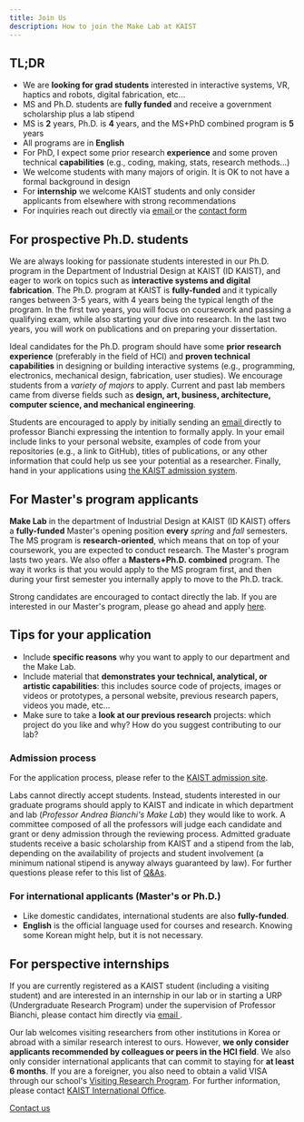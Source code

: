 ```yaml
---
title: Join Us
description: How to join the Make Lab at KAIST
---
```


## TL;DR

- We are **looking for grad students** interested in interactive systems, VR, haptics and robots, digital fabrication, etc...
- MS and Ph.D. students are **fully funded** and receive a government scholarship plus a lab stipend
- MS is **2** years, Ph.D. is **4** years, and the MS+PhD combined program is **5** years
- All programs are in **English**
- For PhD, I expect some prior research **experience** and some proven technical **capabilities** (e.g., coding, making, stats, research methods...)
- We welcome students with many majors of origin. It is OK to not have a formal background in design
- For **internship** we welcome KAIST students and only consider applicants from elsewhere with strong recommendations
- For inquiries reach out directly via <a href="#" onclick="(function(){window.open('mailto:andrea@kaist.ac.kr');})()">email <i class="fas fa-envelope"></i></a> or the [contact form](./contact.md)

## For prospective Ph.D. students

We are always looking for passionate students interested in our Ph.D. program in the Department of Industrial Design at KAIST (ID KAIST), and eager to work on topics such as **interactive systems and digital fabrication**. The Ph.D. program at KAIST is **fully-funded** and it typically ranges between 3-5 years, with 4 years being the typical length of the program. In the first two years, you will focus on coursework and passing a qualifying exam, while also starting your dive into research. In the last two years, you will work on publications and on preparing your dissertation.

Ideal candidates for the Ph.D. program should have some **prior research experience** (preferably in the field of HCI) and **proven technical capabilities** in designing or building interactive systems (e.g., programming, electronics, mechanical design, fabrication, user studies). We encourage students from a _variety of majors_ to apply. Current and past lab members came from diverse fields such as **design, art, business, architecture, computer science, and mechanical engineering**.

Students are encouraged to apply by initially sending an <a href="#" onclick="(function(){window.open('mailto:andrea@kaist.ac.kr');})()">email <i class="fas fa-envelope"></i></a> directly to professor Bianchi expressing the intention to formally apply. In your email include links to your personal website, examples of code from your repositories (e.g., a link to GitHub), titles of publications, or any other information that could help us see your potential as a researcher. Finally, hand in your applications using [the KAIST admission system](https://admission.kaist.ac.kr).

## For Master's program applicants

**Make Lab** in the department of Industrial Design at KAIST (ID KAIST) offers a **fully-funded** Master's opening position **every** _spring_ and _fall_ semesters. The MS program is **research-oriented**, which means that on top of your coursework, you are expected to conduct research. The Master's program lasts two years. We also offer a **Masters+Ph.D. combined** program. The way it works is that you would apply to the MS program first, and then during your first semester you internally apply to move to the Ph.D. track.

Strong candidates are encouraged to contact directly the lab. If you are interested in our Master's program, please go ahead and apply [here](https://admission.kaist.ac.kr).

## Tips for your application

- Include **specific reasons** why you want to apply to our department and the Make Lab.
- Include material that **demonstrates your technical, analytical, or artistic capabilities**: this includes source code of projects, images or videos or prototypes, a personal website, previous research papers, videos you made, etc...
- Make sure to take a **look at our previous research** projects: which project do you like and why? How do you suggest contributing to our lab?

### Admission process

For the application process, please refer to the [KAIST admission site](https://admission.kaist.ac.kr).

Labs cannot directly accept students. Instead, students interested in our graduate programs should apply to KAIST and indicate in which department and lab (_Professor Andrea Bianchi's Make Lab_) they would like to work. A committee composed of all the professors will judge each candidate and grant or deny admission through the reviewing process. Admitted graduate students receive a basic scholarship from KAIST and a stipend from the lab, depending on the availability of projects and student involvement (a minimum national stipend is anyway always guaranteed by law). For further questions please refer to this list of [Q&As](https://id.kaist.ac.kr/index.php?mid=FAQ).

### For international applicants (Master's or Ph.D.)

- Like domestic candidates, international students are also **fully-funded**.
- **English** is the official language used for courses and research. Knowing some Korean might help, but it is not necessary.

## For perspective internships

If you are currently registered as a KAIST student (including a visiting student) and are interested in an internship in our lab or in starting a URP (Undergraduate Research Program) under the supervision of Professor Bianchi, please contact him directly via <a href="#" onclick="(function(){window.open('mailto:andrea@kaist.ac.kr');})()">email <i class="fas fa-envelope"></i></a>.

Our lab welcomes visiting researchers from other institutions in Korea or abroad with a similar research interest to ours. However, **we only consider applicants recommended by colleagues or peers in the HCI field**. We also only consider international applicants that can commit to staying for **at least 6 months**. If you are a foreigner, you also need to obtain a valid VISA through our school's [Visiting Research Program](https://io.kaist.ac.kr/menu/io.do?mguid=D4CD2D0A-21E5-E511-940C-2C44FD7DF8B9). For further information, please contact [KAIST International Office](https://io.kaist.ac.kr/).

<a href="contact.html" class="button button--large">Contact us</a>
